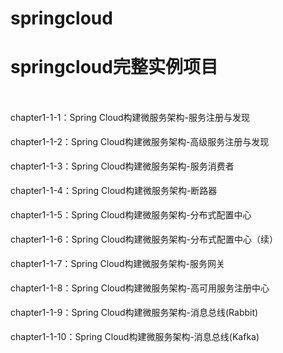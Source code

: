 # springcloud
<h1>springcloud完整实例项目</h1><br/>
<div style="line-height:25px">
  <p>chapter1-1-1：Spring Cloud构建微服务架构-服务注册与发现</p>
  <p>chapter1-1-2：Spring Cloud构建微服务架构-高级服务注册与发现</p>
  <p>chapter1-1-3：Spring Cloud构建微服务架构-服务消费者</p>
  <p>chapter1-1-4：Spring Cloud构建微服务架构-断路器</p>
  <p>chapter1-1-5：Spring Cloud构建微服务架构-分布式配置中心</p>
  <p>chapter1-1-6：Spring Cloud构建微服务架构-分布式配置中心（续）</p>
  <p>chapter1-1-7：Spring Cloud构建微服务架构-服务网关</p>
  <p>chapter1-1-8：Spring Cloud构建微服务架构-高可用服务注册中心</p>
  <p>chapter1-1-9：Spring Cloud构建微服务架构-消息总线(Rabbit)</p>
  <p>chapter1-1-10：Spring Cloud构建微服务架构-消息总线(Kafka)</p>
</div>
